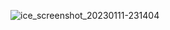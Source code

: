![ice_screenshot_20230111-231404](https://user-images.githubusercontent.com/58841467/211929347-7bf5d395-d24c-4178-aa43-fe0acc9a2d39.png)
